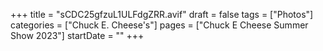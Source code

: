 +++
title = "sCDC25gfzuL1ULFdgZRR.avif"
draft = false
tags = ["Photos"]
categories = ["Chuck E. Cheese's"]
pages = ["Chuck E Cheese Summer Show 2023"]
startDate = ""
+++
